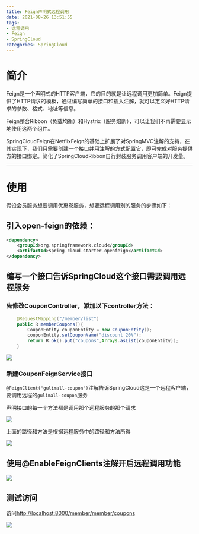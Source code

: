 ```yaml
---
title: Feign声明式远程调用
date: 2021-08-26 13:51:55
tags:
- 远程调用
- Feign
- SpringCloud
categories: SpringCloud
---
```


#  简介

Feign是一个声明式的HTTP客户端，它的目的就是让远程调用更加简单。Feign提供了HTTP请求的模板，通过编写简单的接口和插入注解，就可以定义好HTTP请求的参数、格式、地址等信息。

Feign整合Ribbon（负载均衡）和Hystrix（服务熔断），可以让我们不再需要显示地使用这两个组件。

SpringCloudFeign在NetflixFeign的基础上扩展了对SpringMVC注解的支持，在其实现下，我们只需要创建一个接口并用注解的方式配置它，即可完成对服务提供方的接口绑定。简化了SpringCloudRibbon自行封装服务调用客户端的开发量。

--------

# 使用

假设会员服务想要调用优惠卷服务，想要远程调用别的服务的步骤如下：

## 引入open-feign的依赖：

```xml
<dependency>
    <groupId>org.springframework.cloud</groupId>
    <artifactId>spring-cloud-starter-openfeign</artifactId>
</dependency>
```

## 编写一个接口告诉SpringCloud这个接口需要调用远程服务

### 先修改CouponController，添加以下controller方法：

```java
    @RequestMapping("/member/list")
    public R memberCoupons(){
        CouponEntity couponEntity = new CouponEntity();
        couponEntity.setCouponName("discount 20%");
        return R.ok().put("coupons",Arrays.asList(couponEntity));
    }
```

![](https://myblob-pics.oss-cn-hangzhou.aliyuncs.com/SpringCloudAlibabaNacos/couponcontroller.png)

### 新建CouponFeignService接口

<code>@FeignClient("gulimall-coupon")</code>注解告诉SpringCloud这是一个远程客户端，要调用远程的<code>gulimall-coupon</code>服务

声明接口的每一个方法都是调用那个远程服务的那个请求

![](https://myblob-pics.oss-cn-hangzhou.aliyuncs.com/SpringCloudAlibabaNacos/openfeign1.png)

上面的路径和方法是根据远程服务中的路径和方法所得

![](https://myblob-pics.oss-cn-hangzhou.aliyuncs.com/SpringCloudAlibabaNacos/openfeign2.png)

## 使用@EnableFeignClients注解开启远程调用功能

![](https://myblob-pics.oss-cn-hangzhou.aliyuncs.com/SpringCloudAlibabaNacos/openfeign3.png)

## 测试访问

访问<http://localhost:8000/member/member/coupons>

![](https://myblob-pics.oss-cn-hangzhou.aliyuncs.com/SpringCloudAlibabaNacos/feignclienttest.png)

